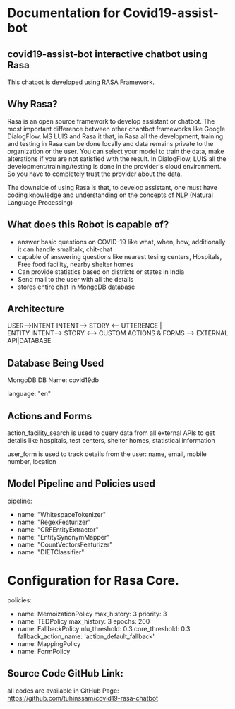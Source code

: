 # Documentation for Covid19-assist-bot

## covid19-assist-bot interactive chatbot using Rasa
This chatbot is developed using RASA Framework. 

## Why Rasa?
Rasa is an open source framework to develop assistant or chatbot. The most important difference between other chantbot frameworks like Google DialogFlow, MS LUIS and Rasa it that, in Rasa all the development, training and testing in Rasa can be done locally and data remains private to the organization or the user. You can select your model to train the data, make alterations if you are not satisfied with the result. In DialogFlow, LUIS all the development/training/testing is done in the provider's cloud environment. So you have to completely trust the provider about the data.

The downside of using Rasa is that, to develop assistant, one must have coding knowledge and understanding on the concepts of NLP (Natural Language Processing) 

## What does this Robot is capable of?
- answer basic questions on COVID-19 like what, when, how, additionally it can handle smalltalk, chit-chat
- capable of answering questions like nearest tesing centers, Hospitals, Free food facility, nearby shelter homes
- Can provide statistics based on districts or states in India
- Send mail to the user with all the details
- stores entire chat in MongoDB database

## Architecture

USER-->INTENT
INTENT--> STORY <-- UTTERENCE
  |            
ENTITY
INTENT--> STORY <--> CUSTOM ACTIONS & FORMS --> EXTERNAL API|DATABASE

## Database Being Used
MongoDB
DB Name: covid19db

language: "en"

## Actions and Forms
action_facility_search is used to query data from all external APIs to get details like hospitals, test centers, shelter homes, statistical information

user_form is used to track details from the user: name, email, mobile number, location

## Model Pipeline and Policies used

pipeline:
- name: "WhitespaceTokenizer"
- name: "RegexFeaturizer"
- name: "CRFEntityExtractor"
- name: "EntitySynonymMapper"
- name: "CountVectorsFeaturizer"
- name: "DIETClassifier"

# Configuration for Rasa Core.
policies:
  - name: MemoizationPolicy
    max_history: 3
    priority: 3
  - name: TEDPolicy
    max_history: 3
    epochs: 200
  - name: FallbackPolicy
    nlu_threshold: 0.3
    core_threshold: 0.3
    fallback_action_name: 'action_default_fallback'
  - name: MappingPolicy
  - name: FormPolicy

## Source Code GitHub Link:
all codes are available in GitHub Page: https://github.com/tuhinssam/covid19-rasa-chatbot
